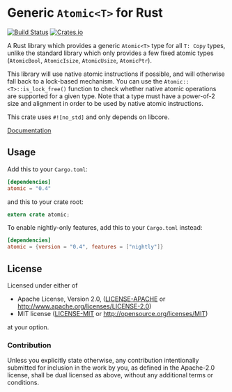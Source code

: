 Generic `Atomic<T>` for Rust
============================

[![Build Status](https://travis-ci.org/Amanieu/atomic-rs.svg?branch=master)](https://travis-ci.org/Amanieu/atomic-rs) [![Crates.io](https://img.shields.io/crates/v/atomic.svg)](https://crates.io/crates/atomic)

A Rust library which provides a generic `Atomic<T>` type for all `T: Copy` types, unlike the standard library which only provides a few fixed atomic types (`AtomicBool`, `AtomicIsize`, `AtomicUsize`, `AtomicPtr`).

This library will use native atomic instructions if possible, and will otherwise fall back to a lock-based mechanism. You can use the `Atomic::<T>::is_lock_free()` function to check whether native atomic operations are supported for a given type. Note that a type must have a power-of-2 size and alignment in order to be used by native atomic instructions.

This crate uses `#![no_std]` and only depends on libcore.

[Documentation](https://amanieu.github.io/atomic-rs/atomic/index.html)

## Usage

Add this to your `Cargo.toml`:

```toml
[dependencies]
atomic = "0.4"
```

and this to your crate root:

```rust
extern crate atomic;
```

To enable nightly-only features, add this to your `Cargo.toml` instead:

```toml
[dependencies]
atomic = {version = "0.4", features = ["nightly"]}
```

## License

Licensed under either of

 * Apache License, Version 2.0, ([LICENSE-APACHE](LICENSE-APACHE) or http://www.apache.org/licenses/LICENSE-2.0)
 * MIT license ([LICENSE-MIT](LICENSE-MIT) or http://opensource.org/licenses/MIT)

at your option.

### Contribution

Unless you explicitly state otherwise, any contribution intentionally submitted
for inclusion in the work by you, as defined in the Apache-2.0 license, shall be dual licensed as above, without any
additional terms or conditions.
